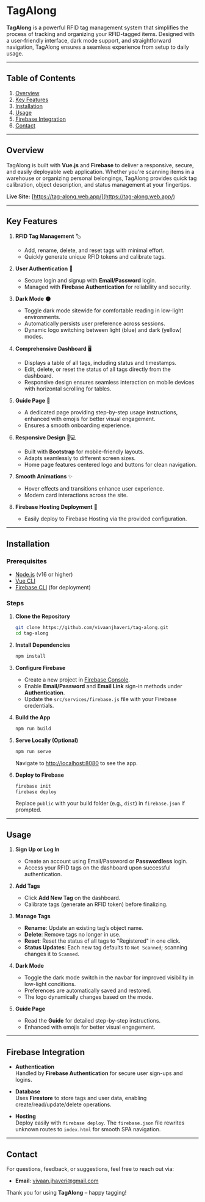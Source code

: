 # TagAlong

**TagAlong** is a powerful RFID tag management system that simplifies the process of tracking and organizing your RFID-tagged items. Designed with a user-friendly interface, dark mode support, and straightforward navigation, TagAlong ensures a seamless experience from setup to daily usage.

---

## Table of Contents

1. [Overview](#overview)  
2. [Key Features](#key-features)  
3. [Installation](#installation)  
4. [Usage](#usage)   
5. [Firebase Integration](#firebase-integration)   
6. [Contact](#contact)

---

## Overview

TagAlong is built with **Vue.js** and **Firebase** to deliver a responsive, secure, and easily deployable web application. Whether you're scanning items in a warehouse or organizing personal belongings, TagAlong provides quick tag calibration, object description, and status management at your fingertips.

**Live Site:** [https://tag-along.web.app/](https://tag-along.web.app/)

---

## Key Features

1. **RFID Tag Management** 🏷️  
   - Add, rename, delete, and reset tags with minimal effort.  
   - Quickly generate unique RFID tokens and calibrate tags.

2. **User Authentication** 🔐  
   - Secure login and signup with **Email/Password** login.  
   - Managed with **Firebase Authentication** for reliability and security.

3. **Dark Mode** 🌑  
   - Toggle dark mode sitewide for comfortable reading in low-light environments.  
   - Automatically persists user preference across sessions.  
   - Dynamic logo switching between light (blue) and dark (yellow) modes.

4. **Comprehensive Dashboard** 🖥️  
   - Displays a table of all tags, including status and timestamps.  
   - Edit, delete, or reset the status of all tags directly from the dashboard.  
   - Responsive design ensures seamless interaction on mobile devices with horizontal scrolling for tables.

5. **Guide Page** 📖  
   - A dedicated page providing step-by-step usage instructions, enhanced with emojis for better visual engagement.  
   - Ensures a smooth onboarding experience.

6. **Responsive Design** 📱💻  
   - Built with **Bootstrap** for mobile-friendly layouts.  
   - Adapts seamlessly to different screen sizes.  
   - Home page features centered logo and buttons for clean navigation.

7. **Smooth Animations** ✨  
   - Hover effects and transitions enhance user experience.  
   - Modern card interactions across the site.

8. **Firebase Hosting Deployment** 🚀  
   - Easily deploy to Firebase Hosting via the provided configuration.

---

## Installation

### Prerequisites
- [Node.js](https://nodejs.org/) (v16 or higher)  
- [Vue CLI](https://cli.vuejs.org/)  
- [Firebase CLI](https://firebase.google.com/docs/cli) (for deployment)

### Steps

1. **Clone the Repository**  
   ```bash
   git clone https://github.com/vivaanjhaveri/tag-along.git
   cd tag-along
   ```

2. **Install Dependencies**  
   ```bash
   npm install
   ```

3. **Configure Firebase**  
   - Create a new project in [Firebase Console](https://console.firebase.google.com/).  
   - Enable **Email/Password** and **Email Link** sign-in methods under **Authentication**.  
   - Update the `src/services/firebase.js` file with your Firebase credentials.

4. **Build the App**  
   ```bash
   npm run build
   ```

5. **Serve Locally (Optional)**  
   ```bash
   npm run serve
   ```
   Navigate to [http://localhost:8080](http://localhost:8080) to see the app.

6. **Deploy to Firebase**  
   ```bash
   firebase init
   firebase deploy
   ```
   Replace `public` with your build folder (e.g., `dist`) in `firebase.json` if prompted.

---

## Usage

1. **Sign Up or Log In**  
   - Create an account using Email/Password or **Passwordless** login.  
   - Access your RFID tags on the dashboard upon successful authentication.

2. **Add Tags**  
   - Click **Add New Tag** on the dashboard.  
   - Calibrate tags (generate an RFID token) before finalizing.

3. **Manage Tags**  
   - **Rename**: Update an existing tag’s object name.  
   - **Delete**: Remove tags no longer in use.  
   - **Reset**: Reset the status of all tags to "Registered" in one click.  
   - **Status Updates**: Each new tag defaults to `Not Scanned`; scanning changes it to `Scanned`.

4. **Dark Mode**  
   - Toggle the dark mode switch in the navbar for improved visibility in low-light conditions.  
   - Preferences are automatically saved and restored.  
   - The logo dynamically changes based on the mode.

5. **Guide Page**  
   - Read the **Guide** for detailed step-by-step instructions.  
   - Enhanced with emojis for better visual engagement.

---

## Firebase Integration

- **Authentication**  
  Handled by **Firebase Authentication** for secure user sign-ups and logins.

- **Database**  
  Uses **Firestore** to store tags and user data, enabling create/read/update/delete operations.

- **Hosting**  
  Deploy easily with `firebase deploy`. The `firebase.json` file rewrites unknown routes to `index.html` for smooth SPA navigation.

---

## Contact

For questions, feedback, or suggestions, feel free to reach out via:

- **Email**: vivaan.jhaveri@gmail.com

Thank you for using **TagAlong** – happy tagging!